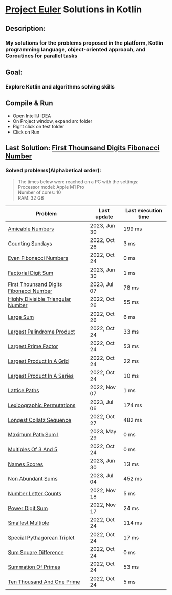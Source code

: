 # [Project Euler](https://projecteuler.net) Solutions in Kotlin

## Description:
### My solutions for the problems proposed in the platform, Kotlin programming language, object-oriented approach, and Coroutines for parallel tasks

## Goal:
### Explore Kotlin and algorithms solving skills

## Compile & Run
- Open IntelliJ IDEA
- On Project window, expand src folder
- Right click on test folder
- Click on Run

## Last Solution: [First Thounsand Digits Fibonacci Number](src/main/kotlin/FirstThounsandDigitsFibonacciNumber.kt)

### Solved problems(Alphabetical order):

> The times below were reached on a PC with the settings: <br/>
> Processor model: Apple M1 Pro<br/>
> Number of cores: 10<br/>
> RAM: 32 GB<br/>

| Problem                                                                                           | Last update  | Last execution time |
|---------------------------------------------------------------------------------------------------|--------------|---------------------|
| [Amicable Numbers](src/main/kotlin/AmicableNumbers.kt)                                            | 2023, Jun 30 | 199 ms              |
| [Counting Sundays](src/main/kotlin/CountingSundays.kt)                                            | 2022, Oct 26 | 3 ms                |
| [Even Fibonacci Numbers](src/main/kotlin/EvenFibonacciNumbers.kt)                                 | 2022, Oct 24 | 0 ms                |
| [Factorial Digit Sum](src/main/kotlin/FactorialDigitSum.kt)                                       | 2023, Jun 30 | 1 ms                |
| [First Thounsand Digits Fibonacci Number](src/main/kotlin/FirstThounsandDigitsFibonacciNumber.kt) | 2023, Jul 07 | 78 ms               |
| [Highly Divisible Triangular Number](src/main/kotlin/HighlyDivisibleTriangularNumber.kt)          | 2022, Oct 26 | 55 ms               |
| [Large Sum](src/main/kotlin/LargeSum.kt)                                                          | 2022, Oct 26 | 6 ms                |
| [Largest Palindrome Product](src/main/kotlin/LargestPalindromeProduct.kt)                         | 2022, Oct 24 | 33 ms               |
| [Largest Prime Factor](src/main/kotlin/LargestPrimeFactor.kt)                                     | 2022, Oct 24 | 53 ms               |
| [Largest Product In A Grid](src/main/kotlin/LargestProductInAGrid.kt)                             | 2022, Oct 24 | 22 ms               |
| [Largest Product In A Series](src/main/kotlin/LargestProductInASeries.kt)                         | 2022, Oct 24 | 10 ms               |
| [Lattice Paths](src/main/kotlin/LatticePaths.kt)                                                  | 2022, Nov 07 | 1 ms                |
| [Lexicographic Permutations](src/main/kotlin/LexicographicPermutations.kt)                        | 2023, Jul 06 | 174 ms              |
| [Longest Collatz Sequence](src/main/kotlin/LongestCollatzSequence.kt)                             | 2022, Oct 27 | 482 ms              |
| [Maximum Path Sum I](src/main/kotlin/MaximumPathSumI.kt)                                          | 2023, May 29 | 0 ms                |
| [Multiples Of 3 And 5](src/main/kotlin/MultiplesOf3And5.kt)                                       | 2022, Oct 24 | 0 ms                |
| [Names Scores](src/main/kotlin/NamesScores.kt)                                                    | 2023, Jun 30 | 13 ms               |
| [Non Abundant Sums](src/main/kotlin/NonAbundantSums.kt)                                           | 2023, Jul 04 | 452 ms              |
| [Number Letter Counts](src/main/kotlin/NumberLetterCounts.kt)                                     | 2022, Nov 18 | 5 ms                |
| [Power Digit Sum](src/main/kotlin/PowerDigitSum.kt)                                               | 2022, Nov 17 | 24 ms               |
| [Smallest Multiple](src/main/kotlin/SmallestMultiple.kt)                                          | 2022, Oct 24 | 114 ms              |
| [Special Pythagorean Triplet](src/main/kotlin/SpecialPythagoreanTriplet.kt)                       | 2022, Oct 24 | 17 ms               |
| [Sum Square Difference](src/main/kotlin/SumSquareDifference.kt)                                   | 2022, Oct 24 | 0 ms                |
| [Summation Of Primes](src/main/kotlin/SummationOfPrimes.kt)                                       | 2022, Oct 24 | 53 ms               |
| [Ten Thousand And One Prime](src/main/kotlin/TenThousandAndOnePrime.kt)                           | 2022, Oct 24 | 5 ms                |
